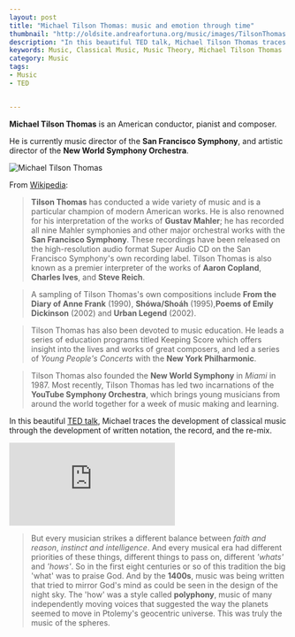 ```yaml
---
layout: post
title: "Michael Tilson Thomas: music and emotion through time"
thumbnail: "http://oldsite.andreafortuna.org/music/images/TilsonThomas.jpg"
description: "In this beautiful TED talk, Michael Tilson Thomas traces the development of classical music through the development of written notation, the record, and the re-mix."
keywords: Music, Classical Music, Music Theory, Michael Tilson Thomas 
category: Music
tags: 
- Music
- TED


---
```


**Michael Tilson Thomas** is an American conductor, pianist and composer. 

He is currently music director of the **San Francisco Symphony**, and artistic director of the **New World Symphony Orchestra**.

![Michael Tilson Thomas](http://oldsite.andreafortuna.org/music/images/TilsonThomas.jpg)

From [Wikipedia](https://en.wikipedia.org/wiki/Michael_Tilson_Thomas):

>**Tilson Thomas** has conducted a wide variety of music and is a particular champion of modern American works. He is also renowned for his interpretation of the works of **Gustav Mahler**; he has recorded all nine Mahler symphonies and other major orchestral works with the **San Francisco Symphony**. These recordings have been released on the high-resolution audio format Super Audio CD on the San Francisco Symphony's own recording label. Tilson Thomas is also known as a premier interpreter of the works of **Aaron Copland**, **Charles Ives**, and **Steve Reich**.

>A sampling of Tilson Thomas's own compositions include **From the Diary of Anne Frank** (1990), **Shówa/Shoáh** (1995),**Poems of Emily Dickinson** (2002) and **Urban Legend** (2002).

>Tilson Thomas has also been devoted to music education. He leads a series of education programs titled Keeping Score which offers insight into the lives and works of great composers, and led a series of *Young People's Concerts* with the **New York Philharmonic**. 

>Tilson Thomas also founded the **New World Symphony** in *Miami* in 1987. Most recently, Tilson Thomas has led two incarnations of the **YouTube Symphony Orchestra**, which brings young musicians from around the world together for a week of music making and learning.

In this beautiful [TED talk](http://www.ted.com/talks/michael_tilson_thomas_music_and_emotion_through_time), Michael traces the development of classical music through the development of written notation, the record, and the re-mix.

<div class="video-container">
<iframe src="https://www.youtube.com/embed/FD5ZKi-moMU" frameborder="0" allowfullscreen></iframe>
</div>

>But every musician strikes a different balance between *faith and reason*, *instinct and intelligence*. And every musical era had different priorities of these things, different things to pass on, different *'whats'* and *'hows'*. So in the first eight centuries or so of this tradition the big 'what' was to praise God. And by the **1400s**, music was being written that tried to mirror God's mind as could be seen in the design of the night sky. The 'how' was a style called **polyphony**, music of many independently moving voices that suggested the way the planets seemed to move in Ptolemy's geocentric universe. This was truly the music of the spheres.

